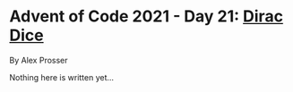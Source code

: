 # Advent of Code 2021 - Day 21: [Dirac Dice](https://adventofcode.com/2021/day/21)
By Alex Prosser

Nothing here is written yet...
